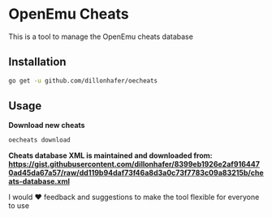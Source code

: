 # OpenEmu Cheats

This is a tool to manage the OpenEmu cheats database

## Installation

```sh
go get -u github.com/dillonhafer/oecheats
```

## Usage

**Download new cheats**

```sh
oecheats download
```

**Cheats database XML is maintained and downloaded from: https://gist.githubusercontent.com/dillonhafer/8399eb1926e2af9164470ad45da67a57/raw/dd119b94daf73f46a8d3a0c73f7783c09a83215b/cheats-database.xml**

I would ❤️ feedback and suggestions to make the tool flexible for everyone to use